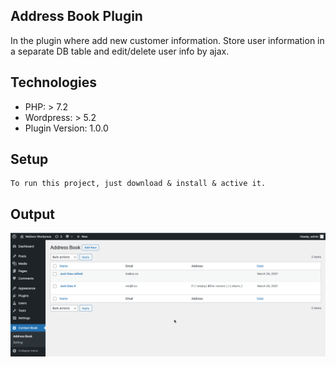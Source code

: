 ## Address Book Plugin
In the plugin where add new customer information. Store user information in a separate DB table and edit/delete user info by ajax.

## Technologies
* PHP: > 7.2
* Wordpress: > 5.2
* Plugin Version: 1.0.0

## Setup
```
To run this project, just download & install & active it.
```

## Output
<img src= "image/address-book.png"/>
